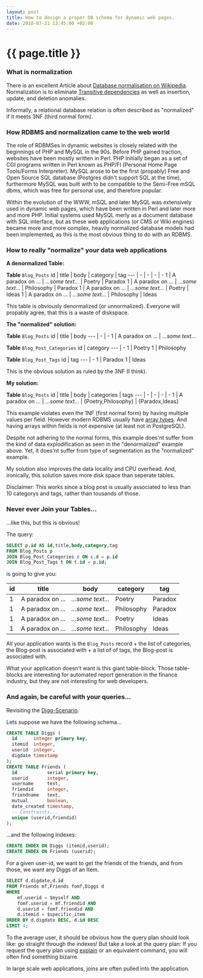 ```yaml
---
layout: post
title: How to design a proper DB schema for dynamic web pages.
date: 2018-07-21 13:45:00 +02:00
---
```


# {{ page.title }}

### What is normalization

There is an excellent Article about [Database normalisation on Wikipedia](https://en.wikipedia.org/wiki/Database_normalization).
Normalization is to eliminate [Transitive dependencies](https://en.wikipedia.org/wiki/Transitive_dependency)
as well as insertion, update, and deletion anomalies.

Informally, a relational database relation is often described as "normalized" if it meets 3NF (third normal form).

### How RDBMS and normalization came to the web world

The role of RDBMSes in dynamic websites is closely related with the beginnings of PHP and MySQL in the 90s.
Before PHP gained traction, websites have been mostly written in Perl. PHP initially began as a set of CGI programs written in Perl
known as PHP/FI (Personal Home Page Tools/Forms Interpreter).
MySQL arose to be the first (propably) Free and Open Source SQL database (Postgres didn't support SQL at the time),
furthermore MySQL was built with to be compatible to the Semi-Free mSQL dbms, which was free for personal use, and therefore popular.

Within the evolution of the WWW, mSQL and later MySQL was extensively used in dynamic web pages, which have been written in Perl
and later more and more PHP. Initial systems used MySQL merly as a document database with SQL interface, but as these web applications
(or CMS or Wiki engines) became more and more complex, heavily normalized database models had been implemented, as this is the
most obvious thing to do with an RDBMS.

### How to really "normalize" your data web applications

**A denormalized Table:**

**Table** `Blog_Posts`
id | title | body | category | tag
--- | - | - | - | -
1 | A paradox on ... | *...some text...* | Poetry | Paradox
1 | A paradox on ... | *...some text...* | Philosophy | Paradox
1 | A paradox on ... | *...some text...* | Poetry | Ideas
1 | A paradox on ... | *...some text...* | Philosophy | Ideas

This table is obviously denormalized (or unnormalized).
Everyone will propably agree, that this is a waste of diskspace.

**The "normalized" solution:**

**Table** `Blog_Posts`
id | title | body
--- | - | - 
1 | A paradox on ... | *...some text...*

**Table** `Blog_Post_Categories`
id | category
--- | -
1 | Poetry
1 | Philosophy

**Table** `Blog_Post_Tags`
id | tag
--- | -
1 | Paradox
1 | Ideas

This is the obvious solution as ruled by the 3NF (I think).

**My solution:**

**Table** `Blog_Posts`
id | title | body | categories | tags
--- | - | - | - | -
1 | A paradox on ... | *...some text...* | {Poetry,Philosophy} | {Paradox,Ideas}

This example violates even the 1NF (first normal form) by having multiple values per field.
However modern RDBMS usually have [array types](https://www.postgresql.org/docs/9.5/static/arrays.html).
And having arrays within fields is not expensive (at least not in PostgreSQL).

Despite not adhering to the normal forms, this example does'nt suffer from the kind of data explodification
as seen in the "denormalized" example above. Yet, it does'nt suffer from type of segmentation as the "normalized" example.

My solution also improves the data locality and CPU overhead. And, ironically, this solution saves more disk space than seperate tables.

Disclaimer: This works since a blog post is usually associated to less than 10 categorys and tags, rather than tousands of those.

### Never ever Join your Tables...

...like this, but this is obvious!

The query:

```sql
SELECT p.id AS id,title,body,category,tag
FROM Blog_Posts p
JOIN Blog_Post_Categories c ON c.d = p.id
JOIN Blog_Post_Tags t ON t.id = p.id;
```

is going to give you:

id | title | body | category | tag
--- | - | - | - | -
1 | A paradox on ... | *...some text...* | Poetry | Paradox
1 | A paradox on ... | *...some text...* | Philosophy | Paradox
1 | A paradox on ... | *...some text...* | Poetry | Ideas
1 | A paradox on ... | *...some text...* | Philosophy | Ideas

All your application wants is the `Blog_Posts` record + the list of
categories, the Blog-post is associated with + a list of of tags, the Blog-post
is associated with.

What your application doesn't want is this giant table-block. Those table-blocks
are interesting for automated report generation in the finance industry, but they
are not interesting for web developers.

### And again, be careful with your queries...

Revisiting the [Digg-Scenario](/stuff/Looking-to-the-future-with-cassandra.html).

Lets suppose we have the following schema...
```sql
CREATE TABLE Diggs (
  id      integer primary key,
  itemid  integer,
  userid  integer,
  digdate timestamp
);
CREATE TABLE Friends (
  id           serial primary key,
  userid       integer,
  username     text,
  friendid     integer,
  friendname   text,
  mutual       boolean,
  date_created timestamp,
  -- Constraints...
  unique (userid,friendid)
);
```
...and the following indexes:
```sql
CREATE INDEX ON Diggs (itemid,userid);
CREATE INDEX ON Friends (userid);
```

For a given user-id, we want to get the friends of the friends, and from those, we want
any Diggs of an Item.

```sql
SELECT d.digdate,d.id
FROM Friends mf,Friends fomf,Diggs d
WHERE
	mf.userid = $myself AND
	fomf.userid = mf.friendid AND
	d.userid = fomf.friendid AND
	d.itemid = $specific_item
ORDER BY d.digdate DESC, d.id DESC
LIMIT 4;
```

To the average user, it should be obvious how the query plan should look like:
go straight through the indexes! But take a look at the query plan: If you
request the query plan using [explain](https://www.postgresql.org/docs/9.6/static/using-explain.html)
or an equivalent command, you will often find something bizarre.

In large scale web applications, joins are often pulled into the application.


